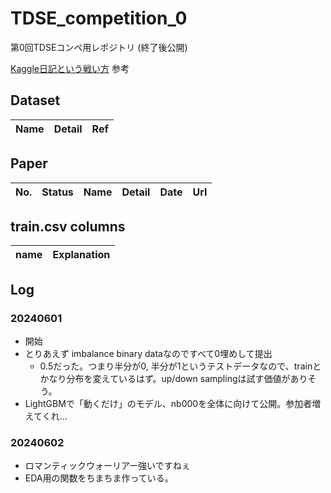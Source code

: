 # TDSE_competition_0

第0回TDSEコンペ用レポジトリ (終了後公開)

[Kaggle日記という戦い方](https://zenn.dev/fkubota/articles/3d8afb0e919b555ef068) 参考

## Dataset

|Name|Detail|Ref|
|---|---|---|

## Paper

|No.|Status|Name|Detail|Date|Url|
|---|---|---|---|---|---|

## train.csv columns

|name|Explanation|
|----|----|

## Log

### 20240601

- 開始
- とりあえず imbalance binary dataなのですべて0埋めして提出
  - 0.5だった。つまり半分が0, 半分が1というテストデータなので、trainとかなり分布を変えているはず。up/down samplingは試す価値がありそう。
- LightGBMで「動くだけ」のモデル、nb000を全体に向けて公開。参加者増えてくれ...
  
### 20240602

- ロマンティックウォーリアー強いですねぇ
- EDA用の関数をちまちま作っている。
